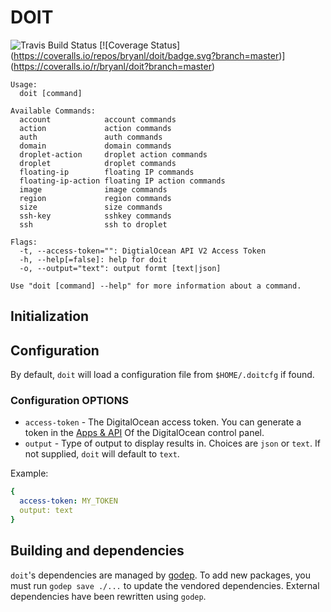 # DOIT

![Travis Build Status](https://travis-ci.org/bryanl/doit.svg?branch=master)
[![Coverage Status]
(https://coveralls.io/repos/bryanl/doit/badge.svg?branch=master)]
(https://coveralls.io/r/bryanl/doit?branch=master)

```
Usage:
  doit [command]

Available Commands:
  account            account commands
  action             action commands
  auth               auth commands
  domain             domain commands
  droplet-action     droplet action commands
  droplet            droplet commands
  floating-ip        floating IP commands
  floating-ip-action floating IP action commands
  image              image commands
  region             region commands
  size               size commands
  ssh-key            sshkey commands
  ssh                ssh to droplet

Flags:
  -t, --access-token="": DigtialOcean API V2 Access Token
  -h, --help[=false]: help for doit
  -o, --output="text": output formt [text|json]

Use "doit [command] --help" for more information about a command.

```

## Initialization




## Configuration

By default, `doit` will load a configuration file from `$HOME/.doitcfg` if found.

### Configuration OPTIONS

* `access-token` - The DigitalOcean access token. You can generate a token in the [Apps & API](https://cloud.digitalocean.com/settings/applications) Of the DigitalOcean control panel.
* `output` - Type of output to display results in. Choices are `json` or `text`. If not supplied, `doit` will default to `text`.

Example:

```yaml
{
  access-token: MY_TOKEN
  output: text
}
```

## Building and dependencies

`doit`'s dependencies are managed by [godep](https:/.com/tools/godep). To add new packages, you must
run `godep save ./...` to update the vendored dependencies. External dependencies have been rewritten using `godep`.
